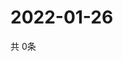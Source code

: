 # 2022-01-26
  共 0条

  <!-- BEGIN -->
  <!-- 最后更新时间Wed Jan 26 2022 18:04:37 GMT+0000 (Coordinated Universal Time) -->
  
  <!-- END -->
  
  